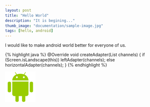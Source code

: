 ```yaml
---
layout: post
title: "Hello World"
description: "It is begining..."
thumb_image: "documentation/sample-image.jpg"
tags: [hello, android]
---
```

I would like to make android world better for everyone of us.

{% highlight java %}
    @Override
    void createAdapter(List<MediaDef> channels) {
        if (Screen.isLandscape(this))
            leftAdapter(channels);
        else
            horizontalAdapter(channels);
    }
{% endhighlight %}

<a href="/assets/images/android.png" 
  	class="fluidbox-trigger">
  <img src="/assets/images/android.png" alt="Sample image" width="100" height="100"/>
</a>
   